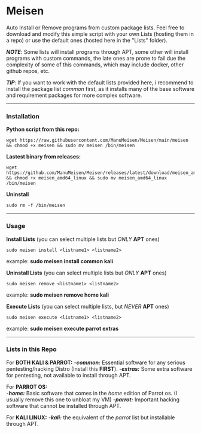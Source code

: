 # **Meisen**
Auto Install or Remove programs from custom package lists.
Feel free to download and modify this simple script with your own Lists (hosting them in a repo) or use the default ones (hosted here in the "Lists" folder).

***NOTE***: Some lists will install programs through APT, some other will install programs with custom commands, the late ones are prone to fail due the complexity of some of this commands, which may include docker, other github repos, etc.

***TIP***: If you want to work with the default lists provided here, i recommend to install the package list *common* first, as it installs many of the base software and requirement packages for more complex software.

------------------------------------------------------------

### **Installation** 

**Python script from this repo:**
```
wget https://raw.githubusercontent.com/ManuMeisen/Meisen/main/meisen && chmod +x meisen && sudo mv meisen /bin/meisen
```

**Lastest binary from releases:**
```
wget https://github.com/ManuMeisen/Meisen/releases/latest/download/meisen_amd64_linux && chmod +x meisen_amd64_linux && sudo mv meisen_amd64_linux /bin/meisen
```

**Uninstall**
```
sudo rm -f /bin/meisen
```



---------------------------------------------------------

### **Usage**

**Install Lists** (you can select multiple lists but *ONLY* **APT** ones)
```
sudo meisen install <listname1> <listname2>
```
example: **sudo meisen install common kali**




**Uninstall Lists** (you can select multiple lists but *ONLY* **APT** ones)
```
sudo meisen remove <listname1> <listname2>
```
example: **sudo meisen remove home kali**



**Execute Lists** (you can select multiple lists, but *NEVER* **APT** ones)
```
sudo meisen execute <listname1> <listname2>
```
example: **sudo meisen execute parrot extras**


-----------------------------------------------------------------------

### **Lists in this Repo**

For **BOTH KALI & PARROT:**
-***common:*** Essential  software for any serious pentesting/hacking Distro (Install this **FIRST**).
-***extras:*** Some extra software for pentesting, not available to install through APT.

For **PARROT OS:**  
-***home:*** Basic software that comes in the *home* edition of Parrot os. (I usually remove this one to unbloat my VM)
-***parrot:*** Important hacking software that cannot be installed through APT.

For **KALI LINUX:**
-***kali:*** the equivalent of the *parrot* list but installable through APT.



